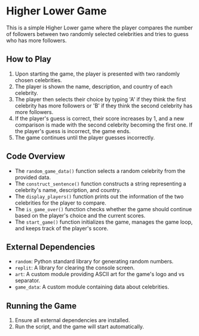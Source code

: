 # Higher Lower Game

This is a simple Higher Lower game where the player compares the number of followers between two randomly selected celebrities and tries to guess who has more followers.

## How to Play

1. Upon starting the game, the player is presented with two randomly chosen celebrities.
2. The player is shown the name, description, and country of each celebrity.
3. The player then selects their choice by typing 'A' if they think the first celebrity has more followers or 'B' if they think the second celebrity has more followers.
4. If the player's guess is correct, their score increases by 1, and a new comparison is made with the second celebrity becoming the first one. If the player's guess is incorrect, the game ends.
5. The game continues until the player guesses incorrectly.

## Code Overview

- The `random_game_data()` function selects a random celebrity from the provided data.
- The `construct_sentence()` function constructs a string representing a celebrity's name, description, and country.
- The `display_players()` function prints out the information of the two celebrities for the player to compare.
- The `is_game_over()` function checks whether the game should continue based on the player's choice and the current scores.
- The `start_game()` function initializes the game, manages the game loop, and keeps track of the player's score.

## External Dependencies

- `random`: Python standard library for generating random numbers.
- `replit`: A library for clearing the console screen.
- `art`: A custom module providing ASCII art for the game's logo and vs separator.
- `game_data`: A custom module containing data about celebrities.

## Running the Game

1. Ensure all external dependencies are installed.
2. Run the script, and the game will start automatically.
